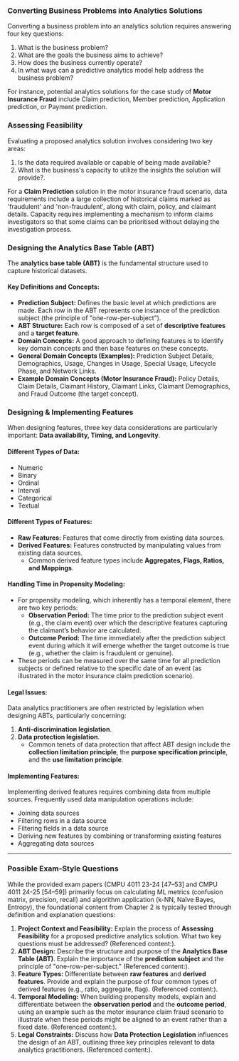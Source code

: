
### Converting Business Problems into Analytics Solutions

Converting a business problem into an analytics solution requires answering four key questions:

1. What is the business problem?
2. What are the goals the business aims to achieve?
3. How does the business currently operate?
4. In what ways can a predictive analytics model help address the business problem?

For instance, potential analytics solutions for the case study of **Motor Insurance Fraud** include Claim prediction, Member prediction, Application prediction, or Payment prediction.

### Assessing Feasibility

Evaluating a proposed analytics solution involves considering two key areas:

1. Is the data required available or capable of being made available?
2. What is the business's capacity to utilize the insights the solution will provide?.

For a **Claim Prediction** solution in the motor insurance fraud scenario, data requirements include a large collection of historical claims marked as 'fraudulent' and 'non-fraudulent', along with claim, policy, and claimant details. Capacity requires implementing a mechanism to inform claims investigators so that some claims can be prioritised without delaying the investigation process.

### Designing the Analytics Base Table (ABT)

The **analytics base table (ABT)** is the fundamental structure used to capture historical datasets.

#### Key Definitions and Concepts:

- **Prediction Subject:** Defines the basic level at which predictions are made. Each row in the ABT represents one instance of the prediction subject (the principle of "one-row-per-subject").
- **ABT Structure:** Each row is composed of a set of **descriptive features** and a **target feature**.
- **Domain Concepts:** A good approach to defining features is to identify key domain concepts and then base features on these concepts.
- **General Domain Concepts (Examples):** Prediction Subject Details, Demographics, Usage, Changes in Usage, Special Usage, Lifecycle Phase, and Network Links.
- **Example Domain Concepts (Motor Insurance Fraud):** Policy Details, Claim Details, Claimant History, Claimant Links, Claimant Demographics, and Fraud Outcome (the target concept).

### Designing & Implementing Features

When designing features, three key data considerations are particularly important: **Data availability, Timing, and Longevity**.

#### Different Types of Data:

- Numeric
- Binary
- Ordinal
- Interval
- Categorical
- Textual

#### Different Types of Features:

- **Raw Features:** Features that come directly from existing data sources.
- **Derived Features:** Features constructed by manipulating values from existing data sources.
    - Common derived feature types include **Aggregates, Flags, Ratios, and Mappings**.

#### Handling Time in Propensity Modeling:

- For propensity modeling, which inherently has a temporal element, there are two key periods:
    - **Observation Period:** The time prior to the prediction subject event (e.g., the claim event) over which the descriptive features capturing the claimant’s behavior are calculated.
    - **Outcome Period:** The time immediately after the prediction subject event during which it will emerge whether the target outcome is true (e.g., whether the claim is fraudulent or genuine).
- These periods can be measured over the same time for all prediction subjects or defined relative to the specific date of an event (as illustrated in the motor insurance claim prediction scenario).

#### Legal Issues:

Data analytics practitioners are often restricted by legislation when designing ABTs, particularly concerning:

1. **Anti-discrimination legislation**.
2. **Data protection legislation**.
    - Common tenets of data protection that affect ABT design include the **collection limitation principle**, the **purpose specification principle**, and the **use limitation principle**.

#### Implementing Features:

Implementing derived features requires combining data from multiple sources. Frequently used data manipulation operations include:

- Joining data sources
- Filtering rows in a data source
- Filtering fields in a data source
- Deriving new features by combining or transforming existing features
- Aggregating data sources

---

### Possible Exam-Style Questions

While the provided exam papers (CMPU 4011 23-24 [47–53] and CMPU 4011 24-25 [54–59]) primarily focus on calculating ML metrics (confusion matrix, precision, recall) and algorithm application (k-NN, Naïve Bayes, Entropy), the foundational content from Chapter 2 is typically tested through definition and explanation questions:

1. **Project Context and Feasibility:** Explain the process of **Assessing Feasibility** for a proposed predictive analytics solution. What two key questions must be addressed? (Referenced content:).
2. **ABT Design:** Describe the structure and purpose of the **Analytics Base Table (ABT)**. Explain the importance of the **prediction subject** and the principle of "one-row-per-subject." (Referenced content:).
3. **Feature Types:** Differentiate between **raw features** and **derived features**. Provide and explain the purpose of four common types of derived features (e.g., ratio, aggregate, flag). (Referenced content:).
4. **Temporal Modeling:** When building propensity models, explain and differentiate between the **observation period** and the **outcome period**, using an example such as the motor insurance claim fraud scenario to illustrate when these periods might be aligned to an event rather than a fixed date. (Referenced content:).
5. **Legal Constraints:** Discuss how **Data Protection Legislation** influences the design of an ABT, outlining three key principles relevant to data analytics practitioners. (Referenced content:).